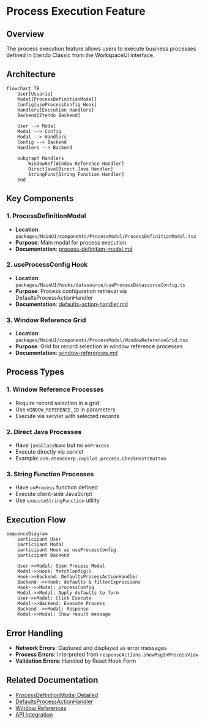 # Process Execution Feature

## Overview

The process execution feature allows users to execute business processes defined in Etendo Classic from the WorkspaceUI interface.

## Architecture

```mermaid
flowchart TB
    User[Usuario]
    Modal[ProcessDefinitionModal]
    Config[useProcessConfig Hook]
    Handlers[Execution Handlers]
    Backend[Etendo Backend]
    
    User --> Modal
    Modal --> Config
    Modal --> Handlers
    Config --> Backend
    Handlers --> Backend
    
    subgraph Handlers
        WindowRef[Window Reference Handler]
        DirectJava[Direct Java Handler]
        StringFunc[String Function Handler]
    end
```

## Key Components

### 1. ProcessDefinitionModal
- **Location**: `packages/MainUI/components/ProcessModal/ProcessDefinitionModal.tsx`
- **Purpose**: Main modal for process execution
- **Documentation**: [process-definition-modal.md](./process-definition-modal.md)

### 2. useProcessConfig Hook
- **Location**: `packages/MainUI/hooks/datasource/useProcessDatasourceConfig.ts`
- **Purpose**: Process configuration retrieval via DefaultsProcessActionHandler
- **Documentation**: [defaults-action-handler.md](./defaults-action-handler.md)

### 3. Window Reference Grid
- **Location**: `packages/MainUI/components/ProcessModal/WindowReferenceGrid.tsx`
- **Purpose**: Grid for record selection in window reference processes
- **Documentation**: [window-references.md](./window-references.md)

## Process Types

### 1. Window Reference Processes
- Require record selection in a grid
- Use `WINDOW_REFERENCE_ID` in parameters
- Execute via servlet with selected records

### 2. Direct Java Processes  
- Have `javaClassName` but no `onProcess`
- Execute directly via servlet
- Example: `com.etendoerp.copilot.process.CheckHostsButton`

### 3. String Function Processes
- Have `onProcess` function defined
- Execute client-side JavaScript
- Use `executeStringFunction` utility

## Execution Flow

```mermaid
sequenceDiagram
    participant User
    participant Modal
    participant Hook as useProcessConfig
    participant Backend
    
    User->>Modal: Open Process Modal
    Modal->>Hook: fetchConfig()
    Hook->>Backend: DefaultsProcessActionHandler
    Backend-->>Hook: defaults & filterExpressions
    Hook-->>Modal: processConfig
    Modal->>Modal: Apply defaults to form
    User->>Modal: Click Execute
    Modal->>Backend: Execute Process
    Backend-->>Modal: Response
    Modal->>Modal: Show result message
```

## Error Handling

- **Network Errors**: Captured and displayed as error messages
- **Process Errors**: Interpreted from `responseActions.showMsgInProcessView`
- **Validation Errors**: Handled by React Hook Form

## Related Documentation

- [ProcessDefinitionModal Detailed](./process-definition-modal.md)
- [DefaultsProcessActionHandler](./defaults-action-handler.md)
- [Window References](./window-references.md)
- [API Integration](../../api/kernel-servlet.md)